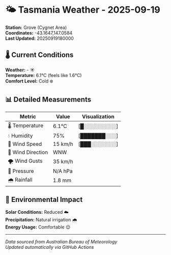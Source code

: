 # 🌤️ Tasmania Weather - 2025-09-19

**Station:** Grove (Cygnet Area)  
**Coordinates:** -43.1647,147.0584  
**Last Updated:** 20250919180000

## 🌡️ Current Conditions

**Weather:** - ☀️  
**Temperature:** 6.1°C (feels like 1.6°C)  
**Comfort Level:** Cold ❄️

## 📊 Detailed Measurements

| Metric | Value | Visualization |
|--------|-------|---------------|
| 🌡️ Temperature | 6.1°C | [█░░░░░░░░░] |
| 💧 Humidity | 75% | [███████░░░] |
| 💨 Wind Speed | 15 km/h | [███░░░░░░░] |
| 🧭 Wind Direction | WNW | |
| 🌪️ Wind Gusts | 35 km/h | |
| 🔽 Pressure | N/A hPa | |
| 🌧️ Rainfall | 1.8 mm | |

## 🌱 Environmental Impact

**Solar Conditions:** Reduced ☁️  
**Precipitation:** Natural irrigation 🌧️  
**Energy Usage:** Comfortable 😌

---
*Data sourced from Australian Bureau of Meteorology*  
*Updated automatically via GitHub Actions*
